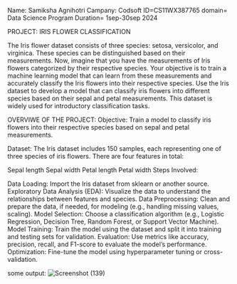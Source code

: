 Name: Samiksha Agnihotri 
Campany: Codsoft
ID=CS11WX387765
domain= Data Science
Program Duration= 1sep-30sep 2024

PROJECT: IRIS FLOWER CLASSIFICATION

The Iris flower dataset consists of three species: setosa, versicolor,
and virginica. These species can be distinguished based on their
measurements. Now, imagine that you have the measurements
of Iris flowers categorized by their respective species. Your
objective is to train a machine learning model that can learn from
these measurements and accurately classify the Iris flowers into
their respective species.
Use the Iris dataset to develop a model that can classify iris
flowers into different species based on their sepal and petal
measurements. This dataset is widely used for introductory
classification tasks.

OVERVIWE OF THE PROJECT: Objective: Train a model to classify iris flowers into their respective species based on sepal and petal measurements.

Dataset: The Iris dataset includes 150 samples, each representing one of three species of iris flowers. There are four features in total:

Sepal length
Sepal width
Petal length
Petal width
Steps Involved:

Data Loading: Import the Iris dataset from sklearn or another source.
Exploratory Data Analysis (EDA): Visualize the data to understand the relationships between features and species.
Data Preprocessing: Clean and prepare the data, if needed, for modeling (e.g., handling missing values, scaling).
Model Selection: Choose a classification algorithm (e.g., Logistic Regression, Decision Tree, Random Forest, or Support Vector Machine).
Model Training: Train the model using the dataset and split it into training and testing sets for validation.
Evaluation: Use metrics like accuracy, precision, recall, and F1-score to evaluate the model’s performance.
Optimization: Fine-tune the model using hyperparameter tuning or cross-validation.

some output: ![Screenshot (139)](https://github.com/user-attachments/assets/f73a71eb-93ac-4278-a776-3ccab55c0ee0)
